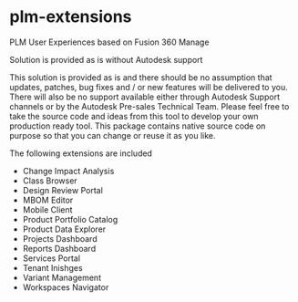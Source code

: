 # plm-extensions
PLM User Experiences based on Fusion 360 Manage

Solution is provided as is without Autodesk support

This solution is provided as is and there should be no assumption that updates, patches, bug fixes and / or new features will be delivered to you. There will also be no support available either through Autodesk Support channels or by the Autodesk Pre-sales Technical Team.
Please feel free to take the source code and ideas from this tool to develop your own production ready tool. This package contains native source code on purpose so that you can change or reuse it as you like.

The following extensions are included
- Change Impact Analysis
- Class Browser
- Design Review Portal
- MBOM Editor
- Mobile Client
- Product Portfolio Catalog
- Product Data Explorer
- Projects Dashboard
- Reports Dashboard
- Services Portal
- Tenant Inishges
- Variant Management
- Workspaces Navigator
